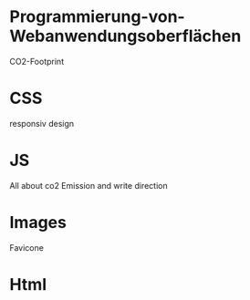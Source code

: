 # Programmierung-von-Webanwendungsoberflächen
CO2-Footprint
# CSS
responsiv design
# JS
All about co2 Emission and write direction
# Images
Favicone
# Html
